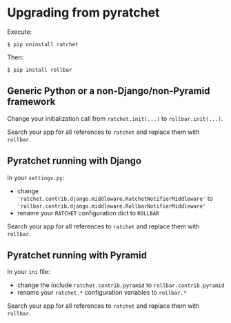 # Upgrading from pyratchet

Execute:

    $ pip uninstall ratchet

Then:

    $ pip install rollbar
    
## Generic Python or a non-Django/non-Pyramid framework

Change your initialization call from `ratchet.init(...)` to `rollbar.init(...)`.

Search your app for all references to `ratchet` and replace them with `rollbar`.

## Pyratchet running with Django

In your `settings.py`:
- change `'ratchet.contrib.django.middleware.RatchetNotifierMiddleware'` to `'rollbar.contrib.django.middleware.RollbarNotifierMiddleware'`
- rename your `RATCHET` configuration dict to `ROLLBAR`

Search your app for all references to `ratchet` and replace them with `rollbar`.

## Pyratchet running with Pyramid

In your `ini` file:
- change the include `ratchet.contrib.pyramid` to `rollbar.contrib.pyramid`
- rename your `ratchet.*` configuration variables to `rollbar.*`

Search your app for all references to `ratchet` and replace them with `rollbar`.